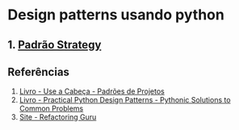 # Design patterns usando python

## 1. [Padrão Strategy](./strategy)


## Referências
1. [Livro - Use a Cabeça - Padrões de Projetos](https://altabooks.com.br/produto/use-a-cabeca-padroes-de-projetos/)
2. [Livro - Practical Python Design Patterns - Pythonic Solutions to Common Problems](https://link.springer.com/book/10.1007/978-1-4842-2680-3)
3. [Site - Refactoring Guru](https://refactoring.guru/pt-br/design-patterns)
